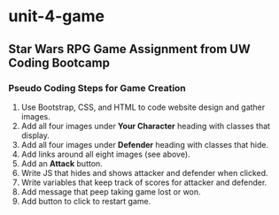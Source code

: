 # unit-4-game
## Star Wars RPG Game Assignment from UW Coding Bootcamp
### Pseudo Coding Steps for Game Creation
1. Use Bootstrap, CSS, and HTML to code website design and gather images.
2. Add all four images under **Your Character** heading with classes that display.
3. Add all four images under **Defender** heading with classes that hide.
4. Add links around all eight images (see above).
5. Add an **Attack** button.
6. Write JS that hides and shows attacker and defender when clicked. 
7. Write variables that keep track of scores for attacker and defender.
8. Add message that peep taking game lost or won.
9. Add button to click to restart game.